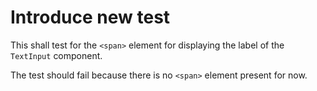 # Introduce new test

This shall test for the `<span>` element for displaying the label of the `TextInput` component.

The test should fail because there is no `<span>` element present for now.
